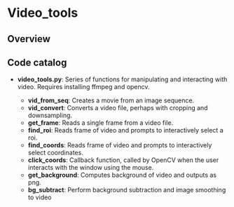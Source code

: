 # Video_tools

## Overview




## Code catalog



- **video_tools.py**: Series of functions for manipulating and interacting with video. Requires installing ffmpeg and opencv.

    - **vid_from_seq**: Creates a movie from an image sequence.
    - **vid_convert**: Converts a video file, perhaps with cropping and downsampling.
    - **get_frame**: Reads a single frame from a video file.
    - **find_roi**: Reads frame of video and prompts to interactively select a roi.
    - **find_coords**: Reads frame of video and prompts to interactively select coordinates.
    - **click_coords**: Callback function, called by OpenCV when the user interacts
    with the window using the mouse.
    - **get_background**: Computes background of video and outputs as png.
    - **bg_subtract**: Perform background subtraction and image smoothing to video